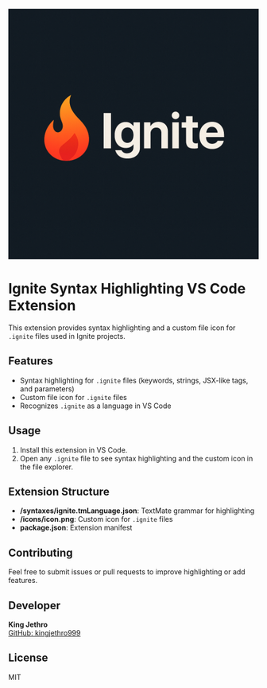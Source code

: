 ![Ignite Icon](./icons/icon.png)

# Ignite Syntax Highlighting VS Code Extension

This extension provides syntax highlighting and a custom file icon for `.ignite` files used in Ignite projects.

## Features
- Syntax highlighting for `.ignite` files (keywords, strings, JSX-like tags, and parameters)
- Custom file icon for `.ignite` files
- Recognizes `.ignite` as a language in VS Code

## Usage
1. Install this extension in VS Code.
2. Open any `.ignite` file to see syntax highlighting and the custom icon in the file explorer.

## Extension Structure
- **/syntaxes/ignite.tmLanguage.json**: TextMate grammar for highlighting
- **/icons/icon.png**: Custom icon for `.ignite` files
- **package.json**: Extension manifest

## Contributing
Feel free to submit issues or pull requests to improve highlighting or add features.

## Developer
**King Jethro**  
[GitHub: kingjethro999](https://github.com/kingjethro999)

## License
MIT 